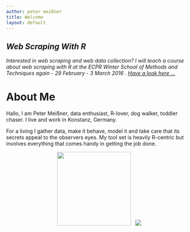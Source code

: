 ```yaml
---
author: peter meißner
title: Welcome
layout: default
---
```




## *Web Scraping With R*

*Interested in web scraping and web data collection? I will teach a course about web scraping with R at the ECPR Winter School of Methods and Techniques again - 29 February - 3 March 2016 . [Have a look here ...](http://www.ecpr.eu/Events/EventDetails.aspx?EventID=103)*


# About Me

Hallo, I am Peter Meißner, data enthusiast, R-lover, dog walker, toddler chaser. I live and work in Konstanz, Germany.

For a living I gather data, make it behave, model it and take care that its secrets appeal to the observers eyes. My tool set is heavily R-centric but involves everything that comes handy in getting the job done.




<div style="text-align:center;">
<img width="200" src="http://pmeissner.com/peter_meissner_ecpr.jpg">
&nbsp; <img src="https://maps.googleapis.com/maps/api/staticmap?center=50.368608, 11&zoom=4&size=200x267&maptype=terrain&markers=color:blue%7Clabel:Konstanz%7CKonstanz&style=feature:road|visibility:off&style=feature:landscape|visibility:off&style=feature:poi|visibility:off">
</div>


